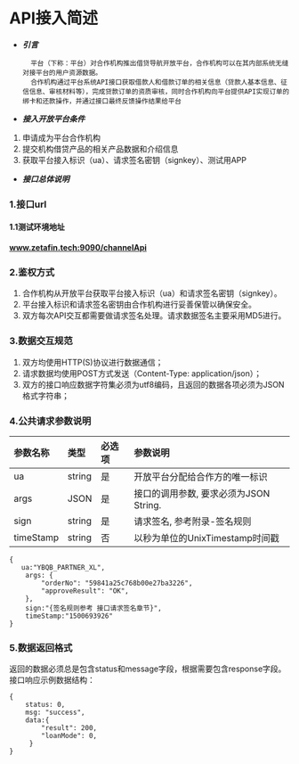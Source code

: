 # API接入简述

* _**引言**_

        平台（下称：平台）对合作机构推出借贷导航开放平台，合作机构可以在其内部系统无缝对接平台的用户资源数据。  
        合作机构通过平台系统API接口获取借款人和借款订单的相关信息（贷款人基本信息、征信信息、审核材料等），完成贷款订单的资质审核，同时合作机构向平台提供API实现订单的绑卡和还款操作，并通过接口最终反馈操作结果给平台

* _**接入开放平台条件**_

1. 申请成为平台合作机构
2. 提交机构借贷产品的相关产品数据和介绍信息
3. 获取平台接入标识（ua）、请求签名密钥（signkey）、测试用APP

* _**接口总体说明**_

### **1.接口url**

#### **1.1测试环境地址**

**www.zetafin.tech:9090/channelApi**

### 2.鉴权方式

1. 合作机构从开放平台获取平台接入标识（ua）和请求签名密钥（signkey）。
2. 平台接入标识和请求签名密钥由合作机构进行妥善保管以确保安全。
3. 双方每次API交互都需要做请求签名处理。请求数据签名主要采用MD5进行。

### **3.数据交互规范**

1. 双方均使用HTTP\(S\)协议进行数据通信； 
2. 请求数据均使用POST方式发送（Content-Type: application/json）； 
3. 双方的接口响应数据字符集必须为utf8编码，且返回的数据各项必须为JSON格式字符串；

### 4.公共请求参数说明

| 参数名称 | 类型 | 必选项 | 参数说明 |
| :--- | :--- | :--- | :--- |
| ua | string | 是 | 开放平台分配给合作方的唯一标识 |
| args | JSON | 是 | 接口的调用参数, 要求必须为JSON String. |
| sign | string | 是 | 请求签名, 参考附录-签名规则 |
| timeStamp | string | 否 | 以秒为单位的UnixTimestamp时间戳 |

```text
{
   ua:"YBQB_PARTNER_XL",
    args: { 
        "orderNo": "59841a25c768b00e27ba3226", 
        "approveResult": "OK",
    },
    sign:"{签名规则参考 接口请求签名章节}",
    timeStamp:"1500693926"
}
```

### 5.数据返回格式

返回的数据必须总是包含status和message字段，根据需要包含response字段。 接口响应示例数据结构：

```text
{
    status: 0,
    msg: "success",
    data:{
        "result": 200, 
        "loanMode": 0,
     }
}
```



